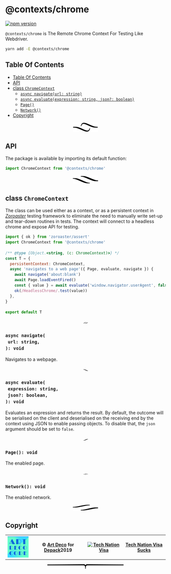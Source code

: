 # @contexts/chrome

[![npm version](https://badge.fury.io/js/%40contexts%2Fchrome.svg)](https://npmjs.org/package/@contexts/chrome)

`@contexts/chrome` is The Remote Chrome Context For Testing Like Webdriver.

```sh
yarn add -E @contexts/chrome
```

## Table Of Contents

- [Table Of Contents](#table-of-contents)
- [API](#api)
- [class `ChromeContext`](#class-chromecontext)
  * [`async navigate(url: string)`](#async-navigateurl-string-void)
  * [`async evaluate(expression: string, json?: boolean)`](#async-evaluateexpression-stringjson-boolean-void)
  * [`Page()`](#page-void)
  * [`Network()`](#network-void)
- [Copyright](#copyright)

<p align="center"><a href="#table-of-contents"><img src=".documentary/section-breaks/0.svg?sanitize=true"></a></p>

## API

The package is available by importing its default function:

```js
import ChromeContext from '@contexts/chrome'
```

<p align="center"><a href="#table-of-contents"><img src=".documentary/section-breaks/1.svg?sanitize=true"></a></p>

## class `ChromeContext`

The class can be used either as a context, or as a persistent context in [_Zoroaster_](https://github.com/contexttesting/zoroaster) testing framework to eliminate the need to manually write set-up and tear-down routines in tests. The context will connect to a headless chrome and expose API for testing.

```js
import { ok } from 'zoroaster/assert'
import ChromeContext from '@contexts/chrome'

/** @type {Object.<string, (c: ChromeContext)>} */
const T = {
  persistentContext: ChromeContext,
  async 'navigates to a web page'({ Page, evaluate, navigate }) {
    await navigate('about:blank')
    await Page.loadEventFired()
    const { value } = await evaluate('window.navigator.userAgent', false)
    ok(/HeadlessChrome/.test(value))
  },
}

export default T
```

<p align="center"><a href="#table-of-contents"><img src=".documentary/section-breaks/2.svg?sanitize=true" width="15"></a></p>

### `async navigate(`<br/>&nbsp;&nbsp;`url: string,`<br/>`): void`

Navigates to a webpage.

<p align="center"><a href="#table-of-contents"><img src=".documentary/section-breaks/3.svg?sanitize=true" width="15"></a></p>

### `async evaluate(`<br/>&nbsp;&nbsp;`expression: string,`<br/>&nbsp;&nbsp;`json?: boolean,`<br/>`): void`

Evaluates an expression and returns the result. By default, the outcome will be serialised on the client and deserialised on the receiving end by the context using JSON to enable passing objects. To disable that, the `json` argument should be set to `false`.

<p align="center"><a href="#table-of-contents"><img src=".documentary/section-breaks/4.svg?sanitize=true" width="15"></a></p>

### `Page(): void`

The enabled page.

<p align="center"><a href="#table-of-contents"><img src=".documentary/section-breaks/5.svg?sanitize=true" width="15"></a></p>

### `Network(): void`

The enabled network.

<p align="center"><a href="#table-of-contents"><img src=".documentary/section-breaks/6.svg?sanitize=true"></a></p>

## Copyright

<table><tr><th><a href="https://artd.eco"><img src="https://raw.githubusercontent.com/wrote/wrote/master/images/artdeco.png" alt="Art Deco" /></a></th><th>© <a href="https://artd.eco">Art Deco</a> for <a href="https://artd.eco/depack">Depack</a>2019</th><th><a href="https://www.technation.sucks" title="Tech Nation Visa"><img src="https://raw.githubusercontent.com/artdecoweb/www.technation.sucks/master/anim.gif" alt="Tech Nation Visa" /></a></th><th><a href="https://www.technation.sucks">Tech Nation Visa Sucks</a></th></tr></table>

<p align="center"><a href="#table-of-contents"><img src=".documentary/section-breaks/-1.svg?sanitize=true"></a></p>